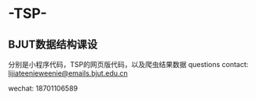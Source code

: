 # -TSP-
BJUT数据结构课设
---

分别是小程序代码，TSP的网页版代码，以及爬虫结果数据
questions contact: 
lijiateenieweenie@emails.bjut.edu.cn

wechat: 18701106589
